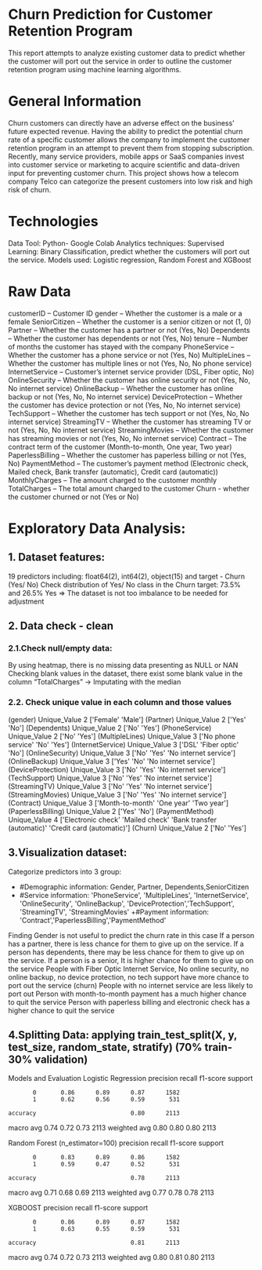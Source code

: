 # Churn Prediction for Customer Retention Program

This report attempts to analyze existing customer data to predict whether the customer will port out the service in order to outline the customer retention program using machine learning algorithms.

# General Information
Churn customers can directly have an adverse effect on the business’ future expected revenue. Having the ability to predict the potential churn rate of a specific customer allows the company to implement the customer retention program in an attempt to prevent them from stopping subscription. 
Recently, many service providers, mobile apps or SaaS companies invest into customer service or marketing to acquire scientific and data-driven input for preventing customer churn. This project shows how a telecom company Telco can categorize the present customers into low risk and high risk of churn.

# Technologies
Data Tool: Python- Google Colab
Analytics techniques:
Supervised Learning: Binary Classification, predict whether the customers will port out the service.
Models used: Logistic regression, Random Forest and XGBoost

# Raw Data 
customerID – Customer ID
gender – Whether the customer is a male or a female
SeniorCitizen – Whether the customer is a senior citizen or not (1, 0)
Partner – Whether the customer has a partner or not (Yes, No)
Dependents – Whether the customer has dependents or not (Yes, No)
tenure – Number of months the customer has stayed with the company
PhoneService – Whether the customer has a phone service or not (Yes, No)
MultipleLines – Whether the customer has multiple lines or not (Yes, No, No phone service)
InternetService – Customer’s internet service provider (DSL, Fiber optic, No)
OnlineSecurity – Whether the customer has online security or not (Yes, No, No internet service)
OnlineBackup – Whether the customer has online backup or not (Yes, No, No internet service)
DeviceProtection – Whether the customer has device protection or not (Yes, No, No internet service)
TechSupport – Whether the customer has tech support or not (Yes, No, No internet service)
StreamingTV – Whether the customer has streaming TV or not (Yes, No, No internet service)
StreamingMovies – Whether the customer has streaming movies or not (Yes, No, No internet service)
Contract – The contract term of the customer (Month-to-month, One year, Two year)
PaperlessBilling – Whether the customer has paperless billing or not (Yes, No)
PaymentMethod – The customer’s payment method (Electronic check, Mailed check, Bank transfer (automatic), Credit card (automatic))
MonthlyCharges – The amount charged to the customer monthly
TotalCharges – The total amount charged to the customer
Churn - whether the customer churned or not (Yes or No)

# Exploratory Data Analysis:
## 1. Dataset features: 
19 predictors including: float64(2), int64(2), object(15) and target - Churn (Yes/ No)
Check distribution of Yes/ No class in the Churn target: 73.5% and 26.5% Yes
=> The dataset is not too imbalance to be needed for adjustment




## 2. Data check - clean 

### 2.1.Check null/empty data:
By using heatmap, there is no missing data presenting as NULL or NAN 
Checking blank values in the dataset, there exist some blank value in the column “TotalCharges” -> Imputating with the median

### 2.2. Check unique value in each column and those values
(gender) Unique_Value 2 ['Female' 'Male']
(Partner) Unique_Value 2 ['Yes' 'No']
(Dependents) Unique_Value 2 ['No' 'Yes']
(PhoneService) Unique_Value 2 ['No' 'Yes']
(MultipleLines) Unique_Value 3 ['No phone service' 'No' 'Yes']
(InternetService) Unique_Value 3 ['DSL' 'Fiber optic' 'No']
(OnlineSecurity) Unique_Value 3 ['No' 'Yes' 'No internet service']
(OnlineBackup) Unique_Value 3 ['Yes' 'No' 'No internet service']
(DeviceProtection) Unique_Value 3 ['No' 'Yes' 'No internet service']
(TechSupport) Unique_Value 3 ['No' 'Yes' 'No internet service']
(StreamingTV) Unique_Value 3 ['No' 'Yes' 'No internet service']
(StreamingMovies) Unique_Value 3 ['No' 'Yes' 'No internet service']
(Contract) Unique_Value 3 ['Month-to-month' 'One year' 'Two year']
(PaperlessBilling) Unique_Value 2 ['Yes' 'No']
(PaymentMethod) Unique_Value 4 ['Electronic check' 'Mailed check' 'Bank transfer (automatic)'
 'Credit card (automatic)']
(Churn) Unique_Value 2 ['No' 'Yes']

## 3.Visualization dataset:
Categorize predictors into 3 group: 
+ #Demographic information: Gender, Partner, Dependents,SeniorCitizen
+ #Service information: 'PhoneService', 'MultipleLines', 'InternetService', 'OnlineSecurity',  'OnlineBackup', 'DeviceProtection','TechSupport', 'StreamingTV', 'StreamingMovies'
+#Payment information: 'Contract','PaperlessBilling','PaymentMethod'

Finding
Gender is not useful to predict the churn rate in this case
If a person has a partner, there is less chance for them to give up on the service.
If a person has dependents, there may be less chance for them to give up on the service.
If a person is a senior, It is higher chance for them to give up on the service
People with Fiber Optic Internet Service, No online security, no online backup, no device protection, no tech support have more chance to port out the service (churn)
People with no internet service are less likely to port out
Person with month-to-month payment has a much higher chance to quit the service
Person with paperless billing and electronic check has a higher chance to quit the service


## 4.Splitting Data: applying train_test_split(X, y, test_size, random_state, stratify) (70% train- 30% validation)

Models and Evaluation
Logistic Regression
   precision    recall  f1-score   support

           0       0.86      0.89      0.87      1582
           1       0.62      0.56      0.59       531

    accuracy                           0.80      2113
   macro avg       0.74      0.72      0.73      2113
weighted avg       0.80      0.80      0.80      2113



Random Forest (n_estimator=100)
precision    recall  f1-score   support

           0       0.83      0.89      0.86      1582
           1       0.59      0.47      0.52       531

    accuracy                           0.78      2113
   macro avg       0.71      0.68      0.69      2113
weighted avg       0.77      0.78      0.78      2113




XGBOOST
precision    recall  f1-score   support

           0       0.86      0.89      0.87      1582
           1       0.63      0.55      0.59       531

    accuracy                           0.81      2113
   macro avg       0.74      0.72      0.73      2113
weighted avg       0.80      0.81      0.80      2113



 
 


 


